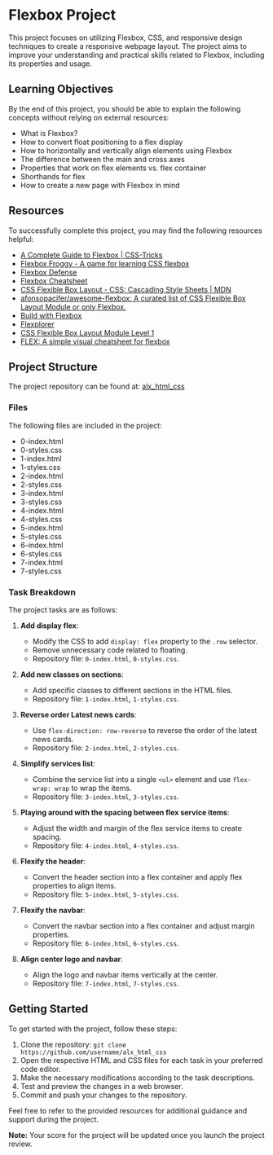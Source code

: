 # Flexbox Project

This project focuses on utilizing Flexbox, CSS, and responsive design techniques to create a responsive webpage layout. The project aims to improve your understanding and practical skills related to Flexbox, including its properties and usage.

## Learning Objectives

By the end of this project, you should be able to explain the following concepts without relying on external resources:

- What is Flexbox?
- How to convert float positioning to a flex display
- How to horizontally and vertically align elements using Flexbox
- The difference between the main and cross axes
- Properties that work on flex elements vs. flex container
- Shorthands for flex
- How to create a new page with Flexbox in mind

## Resources

To successfully complete this project, you may find the following resources helpful:

- [A Complete Guide to Flexbox | CSS-Tricks](https://css-tricks.com/snippets/css/a-guide-to-flexbox/)
- [Flexbox Froggy - A game for learning CSS flexbox](https://flexboxfroggy.com/)
- [Flexbox Defense](http://www.flexboxdefense.com/)
- [Flexbox Cheatsheet](https://yoksel.github.io/flex-cheatsheet/)
- [CSS Flexible Box Layout - CSS: Cascading Style Sheets | MDN](https://developer.mozilla.org/en-US/docs/Web/CSS/CSS_Flexible_Box_Layout)
- [afonsopacifer/awesome-flexbox: A curated list of CSS Flexible Box Layout Module or only Flexbox.](https://github.com/afonsopacifer/awesome-flexbox)
- [Build with Flexbox](https://flexbox.buildwithreact.com/)
- [Flexplorer](https://bennettfeely.com/flexplorer/)
- [CSS Flexible Box Layout Module Level 1](https://www.w3.org/TR/css-flexbox-1/)
- [FLEX: A simple visual cheatsheet for flexbox](https://flexbox.malven.co/)

## Project Structure

The project repository can be found at: [alx_html_css](https://github.com/username/alx_html_css)

### Files

The following files are included in the project:

- 0-index.html
- 0-styles.css
- 1-index.html
- 1-styles.css
- 2-index.html
- 2-styles.css
- 3-index.html
- 3-styles.css
- 4-index.html
- 4-styles.css
- 5-index.html
- 5-styles.css
- 6-index.html
- 6-styles.css
- 7-index.html
- 7-styles.css

### Task Breakdown

The project tasks are as follows:

1. **Add display flex**:
   - Modify the CSS to add `display: flex` property to the `.row` selector.
   - Remove unnecessary code related to floating.
   - Repository file: `0-index.html`, `0-styles.css`.

2. **Add new classes on sections**:
   - Add specific classes to different sections in the HTML files.
   - Repository file: `1-index.html`, `1-styles.css`.

3. **Reverse order Latest news cards**:
   - Use `flex-direction: row-reverse` to reverse the order of the latest news cards.
   - Repository file: `2-index.html`, `2-styles.css`.

4. **Simplify services list**:
   - Combine the service list into a single `<ul>` element and use `flex-wrap: wrap` to wrap the items.
   - Repository file: `3-index.html`, `3-styles.css`.

5. **Playing around with the spacing between flex service items**:
   - Adjust the width and margin of the flex service items to create spacing.
   - Repository file: `4-index.html`, `4-styles.css`.

6. **Flexify the header**:
   - Convert the header section into a flex container and apply flex properties to align items.
   - Repository file: `5-index.html`, `5-styles.css`.

7. **Flexify the navbar**:
   - Convert the navbar section into a flex container and adjust margin properties.
   - Repository file: `6-index.html`, `6-styles.css`.

8. **Align center logo and navbar**:
   - Align the logo and navbar items vertically at the center.
   - Repository file: `7-index.html`, `7-styles.css`.

## Getting Started

To get started with the project, follow these steps:

1. Clone the repository: `git clone https://github.com/username/alx_html_css`
2. Open the respective HTML and CSS files for each task in your preferred code editor.
3. Make the necessary modifications according to the task descriptions.
4. Test and preview the changes in a web browser.
5. Commit and push your changes to the repository.

Feel free to refer to the provided resources for additional guidance and support during the project.

**Note:** Your score for the project will be updated once you launch the project review.